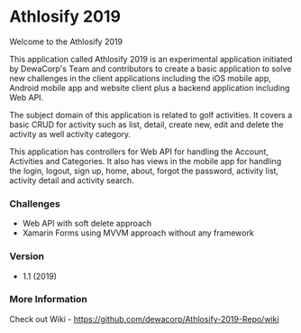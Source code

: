 # Athlosify 2019 

Welcome to the Athlosify 2019

This application called Athlosify 2019 is an experimental application initiated by DewaCorp's Team and contributors to create a basic application to solve new challenges in the client applications including the iOS mobile app, Android mobile app and website client plus a backend application including Web API.

The subject domain of this application is related to golf activities. It covers a basic CRUD for activity such as list, detail, create new, edit and delete the activity as well activity category.

This application has controllers for Web API for handling the Account, Activities and Categories. It also has views in the mobile app for handling the login, logout, sign up, home, about, forgot the password, activity list, activity detail and activity search. 

### Challenges
* Web API with soft delete approach
* Xamarin Forms using MVVM approach without any framework

### Version
* 1.1 (2019)

### More Information
Check out Wiki - https://github.com/dewacorp/Athlosify-2019-Repo/wiki





